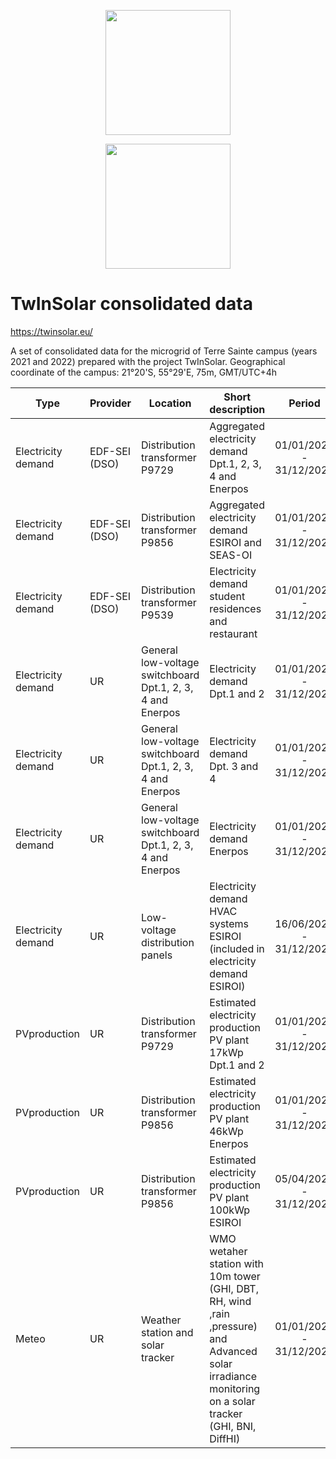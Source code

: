 <a href='https://twinsolar.eu/'><p align="center"><img src="https://twinsolar.eu/wp-content/uploads/2023/03/logo_twinsolar_seul.png" width="200"></p></a>
<p align="center"><img src="https://twinsolar.eu/wp-content/uploads/2023/03/EN_FundedbytheEU_RGB_POS.png" width="200"></p>

# TwInSolar consolidated data

<a href='https://twinsolar.eu/'>https://twinsolar.eu/</a>

A set of consolidated data for the  microgrid of Terre Sainte campus (years 2021 and 2022) prepared with the project TwInSolar. Geographical coordinate of the campus: 21°20'S, 55°29'E, 75m, GMT/UTC+4h

|Type|Provider|Location|Short description|Period|File name|
|----|------|------|---------------|:-----:|-------|
|Electricity demand|EDF-SEI (DSO)|Distribution transformer P9729|Aggregated electricity demand Dpt.1, 2, 3, 4 and Enerpos|01/01/2021 - 31/12/2022|IUT_load.txt(column5)|
|Electricity demand|EDF-SEI (DSO)|Distribution transformer P9856|Aggregated electricity demand ESIROI and SEAS-OI|01/01/2021 - 31/12/2022|ESIROI_SEASOI.txt|
|Electricity demand|EDF-SEI (DSO)|Distribution transformer P9539|Electricity demand student residences and restaurant|01/01/2021 - 31/12/2022|CROUS_load.txt|
|Electricity demand|UR|General low-voltage switchboard Dpt.1, 2, 3, 4 and Enerpos|Electricity demand Dpt.1 and 2|01/01/2021 - 31/12/2022|IUT_load.txt (column2)|
|Electricity demand|UR|General low-voltage switchboard Dpt.1, 2, 3, 4 and Enerpos|Electricity demand Dpt. 3 and 4|01/01/2021 - 31/12/2022|IUT_load.txt(column3)|
|Electricity demand|UR|General low-voltage switchboard Dpt.1, 2, 3, 4 and Enerpos|Electricity demand Enerpos|01/01/2021 - 31/12/2022|IUT_load.txt(column4)|
|Electricity demand|UR|Low-voltage distribution panels|Electricity demand HVAC systems ESIROI (included in electricity demand ESIROI)|16/06/2021 - 31/12/2022|ESIROI_IUT2_GF.txt|
|PVproduction|UR|Distribution transformer P9729|Estimated electricity production PV plant 17kWp Dpt.1 and 2|01/01/2021 - 31/12/2022|Dpt_1_2_PV.txt|
|PVproduction|UR|Distribution transformer P9856|Estimated electricity production PV plant 46kWp Enerpos|01/01/2021 - 31/12/2022|ENERPOS_PV.txt|
|PVproduction|UR|Distribution transformer P9856|Estimated electricity production PV plant 100kWp ESIROI|05/04/2022 - 31/12/2022|ESIROI_PV.txt|
|Meteo|UR|Weather station and solar tracker|WMO wetaher station with 10m tower (GHI, DBT, RH, wind ,rain ,pressure) and Advanced solar irradiance monitoring on a solar tracker (GHI, BNI, DiffHI)|01/01/2021 - 31/12/2022|Meteo_Terre_Sainte.txt|
